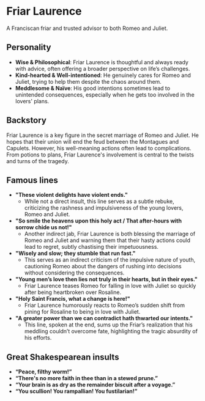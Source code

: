 # Friar Laurence  

A Franciscan friar and trusted advisor to both Romeo and Juliet.

## Personality

* **Wise & Philosophical**: Friar Laurence is thoughtful and always ready with advice, often offering a broader perspective on life’s challenges.  
* **Kind-hearted & Well-intentioned**: He genuinely cares for Romeo and Juliet, trying to help them despite the chaos around them.  
* **Meddlesome & Naïve**: His good intentions sometimes lead to unintended consequences, especially when he gets too involved in the lovers' plans.

## Backstory

Friar Laurence is a key figure in the secret marriage of Romeo and Juliet. He hopes that their union will end the feud between the Montagues and Capulets. However, his well-meaning actions often lead to complications. From potions to plans, Friar Laurence's involvement is central to the twists and turns of the tragedy.

## Famous lines

- **"These violent delights have violent ends."**  
  * While not a direct insult, this line serves as a subtle rebuke, criticizing the rashness and impulsiveness of the young lovers, Romeo and Juliet.  
- **"So smile the heavens upon this holy act / That after-hours with sorrow chide us not\!"**  
  * Another indirect jab, Friar Laurence is both blessing the marriage of Romeo and Juliet and warning them that their hasty actions could lead to regret, subtly chastising their impetuousness.  
- **"Wisely and slow; they stumble that run fast."**  
  * This serves as an indirect criticism of the impulsive nature of youth, cautioning Romeo about the dangers of rushing into decisions without considering the consequences.  
- **"Young men’s love then lies not truly in their hearts, but in their eyes."**  
  * Friar Laurence teases Romeo for falling in love with Juliet so quickly after being heartbroken over Rosaline.  
- **"Holy Saint Francis, what a change is here\!"**  
  * Friar Laurence humorously reacts to Romeo’s sudden shift from pining for Rosaline to being in love with Juliet.  
- **"A greater power than we can contradict hath thwarted our intents."**  
  * This line, spoken at the end, sums up the Friar’s realization that his meddling couldn’t overcome fate, highlighting the tragic absurdity of his efforts.

## Great Shakespearean insults

* **“Peace, filthy worm\!”**  
* **“There's no more faith in thee than in a stewed prune.”**  
* **“Your brain is as dry as the remainder biscuit after a voyage.”**  
* **“You scullion\! You rampallian\! You fustilarian\!”**
